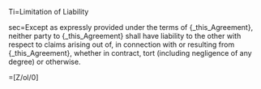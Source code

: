 Ti=Limitation of Liability

sec=Except as expressly provided under the terms of {_this_Agreement}, neither party to {_this_Agreement} shall have liability to the other with respect to claims arising out of, in connection with or resulting from {_this_Agreement}, whether in contract, tort (including negligence of any degree) or otherwise.

=[Z/ol/0]
